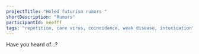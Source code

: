 ```yaml
---
projectTitle: "Holed futurism rumors "
shortDescription: "Rumors"
participantId: eeefff
tags: "repetition, care virus, coincidance, weak disease, intoxication"
---
```


Have you heard of…?
